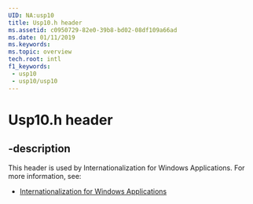 ```yaml
---
UID: NA:usp10
title: Usp10.h header
ms.assetid: c0950729-82e0-39b8-bd02-08df109a66ad
ms.date: 01/11/2019
ms.keywords: 
ms.topic: overview
tech.root: intl
f1_keywords:
 - usp10
 - usp10/usp10
---
```


# Usp10.h header


## -description

This header is used by Internationalization for Windows Applications. For more information, see:

- [Internationalization for Windows Applications](../_intl/index.md)

